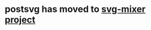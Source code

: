 # postsvg has moved to [svg-mixer project](https://github.com/kisenka/svg-mixer/tree/master/packages/postsvg)
